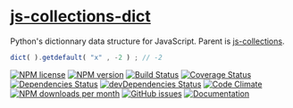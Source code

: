 [js-collections-dict](http://aureooms.github.io/js-collections-dict)
==

Python's dictionnary data structure for JavaScript. Parent is
[js-collections](https://github.com/aureooms/js-collections).

```js
dict( ).getdefault( "x" , -2 ) ; // -2
```

[![NPM license](http://img.shields.io/npm/l/@aureooms/js-collections-dict.svg?style=flat)](https://raw.githubusercontent.com/aureooms/js-collections-dict/master/LICENSE)
[![NPM version](http://img.shields.io/npm/v/@aureooms/js-collections-dict.svg?style=flat)](https://www.npmjs.org/package/@aureooms/js-collections-dict)
[![Build Status](http://img.shields.io/travis/aureooms/js-collections-dict.svg?style=flat)](https://travis-ci.org/aureooms/js-collections-dict)
[![Coverage Status](http://img.shields.io/coveralls/aureooms/js-collections-dict.svg?style=flat)](https://coveralls.io/r/aureooms/js-collections-dict)
[![Dependencies Status](http://img.shields.io/david/aureooms/js-collections-dict.svg?style=flat)](https://david-dm.org/aureooms/js-collections-dict#info=dependencies)
[![devDependencies Status](http://img.shields.io/david/dev/aureooms/js-collections-dict.svg?style=flat)](https://david-dm.org/aureooms/js-collections-dict#info=devDependencies)
[![Code Climate](http://img.shields.io/codeclimate/github/aureooms/js-collections-dict.svg?style=flat)](https://codeclimate.com/github/aureooms/js-collections-dict)
[![NPM downloads per month](http://img.shields.io/npm/dm/@aureooms/js-collections-dict.svg?style=flat)](https://www.npmjs.org/package/@aureooms/js-collections-dict)
[![GitHub issues](http://img.shields.io/github/issues/aureooms/js-collections-dict.svg?style=flat)](https://github.com/aureooms/js-collections-dict/issues)
[![Documentation](https://aureooms.github.io/js-collections-dict/badge.svg)](https://aureooms.github.io/js-collections-dict/source.html)

